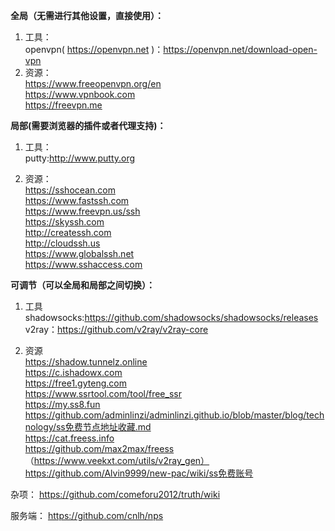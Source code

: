 **全局（无需进行其他设置，直接使用）：**
1. 工具：<br>
 openvpn( https://openvpn.net )：https://openvpn.net/download-open-vpn
2. 资源：<br>
https://www.freeopenvpn.org/en<br>
https://www.vpnbook.com<br>
https://freevpn.me<br>


**局部(需要浏览器的插件或者代理支持)：**
1. 工具：<br>
putty:http://www.putty.org<br>

2. 资源：<br>
https://sshocean.com<br>
https://www.fastssh.com<br>
https://www.freevpn.us/ssh<br>
https://skyssh.com<br>
http://createssh.com<br>
http://cloudssh.us<br>
https://www.globalssh.net<br>
https://www.sshaccess.com<br>

**可调节（可以全局和局部之间切换）：**
1. 工具<br>
shadowsocks:https://github.com/shadowsocks/shadowsocks/releases<br>
v2ray：https://github.com/v2ray/v2ray-core<br>

2. 资源<br>
https://shadow.tunnelz.online<br>
https://c.ishadowx.com<br>
https://free1.gyteng.com<br>
https://www.ssrtool.com/tool/free_ssr<br>
https://my.ss8.fun<br>
https://github.com/adminlinzi/adminlinzi.github.io/blob/master/blog/technology/ss免费节点地址收藏.md <br>
https://cat.freess.info<br>
https://github.com/max2max/freess （https://www.veekxt.com/utils/v2ray_gen）<br>
https://github.com/Alvin9999/new-pac/wiki/ss免费账号 <br>

杂项：
https://github.com/comeforu2012/truth/wiki


服务端：
https://github.com/cnlh/nps
